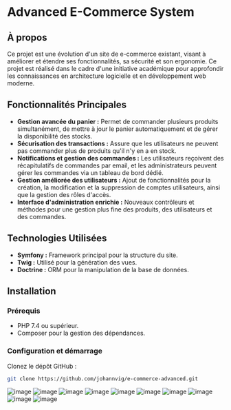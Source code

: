 # Advanced E-Commerce System

## À propos
Ce projet est une évolution d'un site de e-commerce existant, visant à améliorer et étendre ses fonctionnalités, sa sécurité et son ergonomie. Ce projet est réalisé dans le cadre d'une initiative académique pour approfondir les connaissances en architecture logicielle et en développement web moderne.

## Fonctionnalités Principales
- **Gestion avancée du panier :** Permet de commander plusieurs produits simultanément, de mettre à jour le panier automatiquement et de gérer la disponibilité des stocks.
- **Sécurisation des transactions :** Assure que les utilisateurs ne peuvent pas commander plus de produits qu'il n'y en a en stock.
- **Notifications et gestion des commandes :** Les utilisateurs reçoivent des récapitulatifs de commandes par email, et les administrateurs peuvent gérer les commandes via un tableau de bord dédié.
- **Gestion améliorée des utilisateurs :** Ajout de fonctionnalités pour la création, la modification et la suppression de comptes utilisateurs, ainsi que la gestion des rôles d'accès.
- **Interface d'administration enrichie :** Nouveaux contrôleurs et méthodes pour une gestion plus fine des produits, des utilisateurs et des commandes.

## Technologies Utilisées
- **Symfony :** Framework principal pour la structure du site.
- **Twig :** Utilisé pour la génération des vues.
- **Doctrine :** ORM pour la manipulation de la base de données.

## Installation

### Prérequis
- PHP 7.4 ou supérieur.
- Composer pour la gestion des dépendances.

### Configuration et démarrage
Clonez le dépôt GitHub :
```bash
git clone https://github.com/johannvig/e-commerce-advanced.git
```
![image](https://github.com/johannvig/Site-e-commerce/assets/102874093/c655011b-8789-4b07-adce-b29ba2fc3bf9)
![image](https://github.com/johannvig/Site-e-commerce/assets/102874093/c35e10bb-3382-4c4e-8471-d30ebbd66be7)
![image](https://github.com/johannvig/Site-e-commerce/assets/102874093/b5f462ac-f2e9-48ae-b451-32e1cd46e503)
![image](https://github.com/johannvig/Site-e-commerce/assets/102874093/8a5f9f0e-8f29-4f01-8d55-ea6d3927abeb)
![image](https://github.com/johannvig/Site-e-commerce/assets/102874093/bde66cea-7391-4803-8494-f5d50f9df630)
![image](https://github.com/johannvig/Site-e-commerce/assets/102874093/49215194-c3a9-4a31-b039-d408a3041b1d)
![image](https://github.com/johannvig/Site-e-commerce/assets/102874093/7b0b0cbd-941f-41ba-ae2a-a38c9f8928d3)
![image](https://github.com/johannvig/Site-e-commerce/assets/102874093/fb25c150-2f59-46ee-93ac-5f6323c169a1)
![image](https://github.com/johannvig/Site-e-commerce/assets/102874093/cc1433f2-d322-4b41-b914-334d564a7706)
![image](https://github.com/johannvig/Site-e-commerce/assets/102874093/e94db40b-1f88-4636-b9ff-005c8876dfe6)
